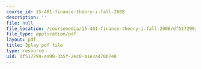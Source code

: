 ```yaml
---
course_id: 15-401-finance-theory-i-fall-2008
description: ''
file: null
file_location: /coursemedia/15-401-finance-theory-i-fall-2008/df517299aa983b5f2ec0a1e3a47007e8_z2oQe6B1Qa4.pdf
file_type: application/pdf
layout: pdf
title: 3play pdf file
type: resource
uid: df517299-aa98-3b5f-2ec0-a1e3a47007e8
---
```

